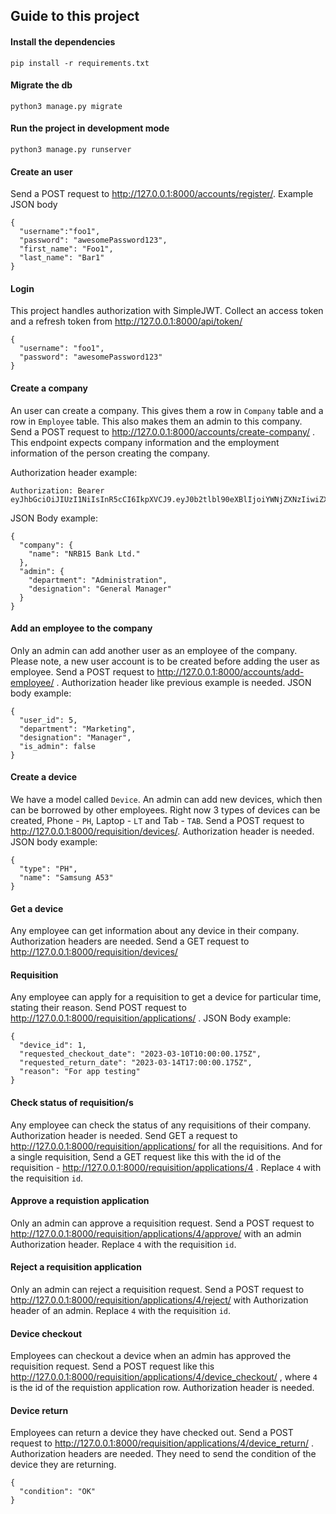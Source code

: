 ## Guide to this project

#### Install the dependencies

```
pip install -r requirements.txt
```

#### Migrate the db

```
python3 manage.py migrate
```

#### Run the project in development mode

```
python3 manage.py runserver
```

#### Create an user

Send a POST request to http://127.0.0.1:8000/accounts/register/. Example JSON body

```
{
  "username":"foo1",
  "password": "awesomePassword123",
  "first_name": "Foo1",
  "last_name": "Bar1"
}
```

#### Login

This project handles authorization with SimpleJWT. Collect an access token and a refresh token from http://127.0.0.1:8000/api/token/

```
{
  "username": "foo1",
  "password": "awesomePassword123"
}
```

#### Create a company

An user can create a company. This gives them a row in `Company` table and a row in `Employee` table. This also makes them an admin to this company. Send a POST request to http://127.0.0.1:8000/accounts/create-company/ . This endpoint expects company information and the employment information of the person creating the company.

Authorization header example:

```
Authorization: Bearer eyJhbGciOiJIUzI1NiIsInR5cCI6IkpXVCJ9.eyJ0b2tlbl90eXBlIjoiYWNjZXNzIiwiZXhwIjoxNjc4NTA1NzI4LCJpYXQiOjE2Nzg0MTkzMjgsImp0aSI6IjE1MDkzNzcwMWViODQ1MTRiYzZlNWU1MTQ5NTY1ZWE5IiwidXNlcl9pZCI6NX0.ZwnEEwmMROSaCvFUgC7fsnkAyLU7i2wQ0tx0b3rJtEA
```

JSON Body example:

```
{
  "company": {
    "name": "NRB15 Bank Ltd."
  },
  "admin": {
    "department": "Administration",
    "designation": "General Manager"
  }
}
```

#### Add an employee to the company

Only an admin can add another user as an employee of the company. Please note, a new user account is to be created before adding the user as employee. Send a POST request to http://127.0.0.1:8000/accounts/add-employee/ . Authorization header like previous example is needed.
JSON body example:

```
{
  "user_id": 5,
  "department": "Marketing",
  "designation": "Manager",
  "is_admin": false
}
```

#### Create a device

We have a model called `Device`. An admin can add new devices, which then can be borrowed by other employees. Right now 3 types of devices can be created, Phone - `PH`, Laptop - `LT` and Tab - `TAB`. Send a POST request to http://127.0.0.1:8000/requisition/devices/. Authorization header is needed.
JSON body example:

```
{
  "type": "PH",
  "name": "Samsung A53"
}
```

#### Get a device

Any employee can get information about any device in their company. Authorization headers are needed. Send a GET request to http://127.0.0.1:8000/requisition/devices/

#### Requisition

Any employee can apply for a requisition to get a device for particular time, stating their reason. Send POST request to http://127.0.0.1:8000/requisition/applications/ . JSON Body example:

```
{
  "device_id": 1,
  "requested_checkout_date": "2023-03-10T10:00:00.175Z",
  "requested_return_date": "2023-03-14T17:00:00.175Z",
  "reason": "For app testing"
}
```

#### Check status of requisition/s

Any employee can check the status of any requisitions of their company. Authorization header is needed. Send GET a request to http://127.0.0.1:8000/requisition/applications/ for all the requisitions. And for a single requisition, Send a GET request like this with the id of the requisition - http://127.0.0.1:8000/requisition/applications/4 . Replace `4` with the requisition `id`.

#### Approve a requistion application

Only an admin can approve a requisition request. Send a POST request to http://127.0.0.1:8000/requisition/applications/4/approve/ with an admin Authorization header. Replace `4` with the requisition `id`.

#### Reject a requisition application

Only an admin can reject a requisition request. Send a POST request to http://127.0.0.1:8000/requisition/applications/4/reject/ with Authorization header of an admin. Replace `4` with the requisition `id`.

#### Device checkout

Employees can checkout a device when an admin has approved the requisition request. Send a POST request like this http://127.0.0.1:8000/requisition/applications/4/device_checkout/ , where `4` is the id of the requistion application row. Authorization header is needed.

#### Device return

Employees can return a device they have checked out. Send a POST request to http://127.0.0.1:8000/requisition/applications/4/device_return/ . Authorization headers are needed. They need to send the condition of the device they are returning.

```
{
  "condition": "OK"
}
```
